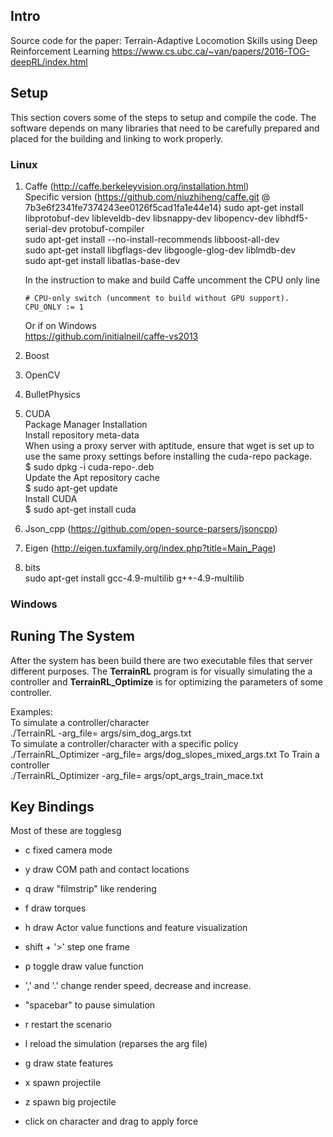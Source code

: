 ## Intro

Source code for the paper: Terrain-Adaptive Locomotion Skills using Deep Reinforcement Learning
https://www.cs.ubc.ca/~van/papers/2016-TOG-deepRL/index.html

## Setup

This section covers some of the steps to setup and compile the code. The software depends on many libraries that need to be carefully prepared and placed for the building and linking to work properly.

### Linux

 1. Caffe (http://caffe.berkeleyvision.org/installation.html)  
	Specific version (https://github.com/niuzhiheng/caffe.git @ 7b3e6f2341fe7374243ee0126f5cad1fa1e44e14)
	sudo apt-get install libprotobuf-dev libleveldb-dev libsnappy-dev libopencv-dev libhdf5-serial-dev protobuf-compiler  
	sudo apt-get install --no-install-recommends libboost-all-dev  
	sudo apt-get install libgflags-dev libgoogle-glog-dev liblmdb-dev  
	sudo apt-get install libatlas-base-dev  
	
	In the instruction to make and build Caffe uncomment the CPU only line  
	```
	# CPU-only switch (uncomment to build without GPU support).
	CPU_ONLY := 1
	```

	Or if on Windows  
	https://github.com/initialneil/caffe-vs2013

 2. Boost  
 3. OpenCV  
 4. BulletPhysics
 5. CUDA  
	Package Manager Installation  
	Install repository meta-data  
	When using a proxy server with aptitude, ensure that wget is set up to use the	same proxy settings before installing the cuda-repo package.  
	$ sudo dpkg -i cuda-repo-<distro>_<version>_<architecture>.deb  
	Update the Apt repository cache  
	$ sudo apt-get update  
	Install CUDA  
	$ sudo apt-get install cuda  
 	
 6. Json_cpp (https://github.com/open-source-parsers/jsoncpp)  
 7. Eigen (http://eigen.tuxfamily.org/index.php?title=Main_Page)  
 8. bits  
	sudo apt-get install gcc-4.9-multilib g++-4.9-multilib 


### Windows

## Runing The System

After the system has been build there are two executable files that server different purposes. The **TerrainRL** program is for visually simulating the a controller and **TerrainRL_Optimize** is for optimizing the parameters of some controller.

Examples:  
	To simulate a controller/character  
	./TerrainRL -arg_file= args/sim_dog_args.txt  
	To simulate a controller/character with a specific policy  
	./TerrainRL_Optimizer -arg_file= args/dog_slopes_mixed_args.txt
	To Train a controller  
	./TerrainRL_Optimizer -arg_file= args/opt_args_train_mace.txt  


## Key Bindings

Most of these are togglesg

 - c fixed camera mode
 - y draw COM path and contact locations
 - q draw "filmstrip" like rendering
 - f draw torques
 - h draw Actor value functions and feature visualization
 - shift + '>' step one frame
 - p toggle draw value function
 - ',' and '.' change render speed, decrease and increase.
 - "spacebar" to pause simulation
 - r restart the scenario
 - l reload the simulation (reparses the arg file)
 - g draw state features
 - x spawn projectile
 - z spawn big projectile
 
 - click on character and drag to apply force
